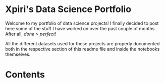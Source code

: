 # Xpiri's Data Science Portfolio

Welcome to my portfolio of data science projects! I finally decided to post here some of the stuff I have worked on over the past couple of months. After all, <i> done > perfect!</i>

All the different datasets used for these projects are properly documented both in the respective section of this readme file and inside the notebooks themselves.

# Contents 




